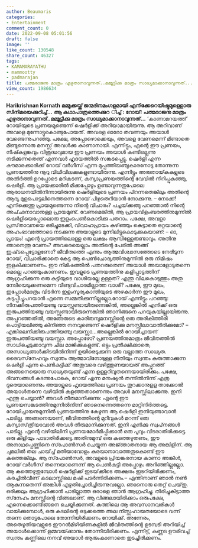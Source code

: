 ```yaml
---
author: Beaumaris
categories:
- Entertainment
comment_count: 0
date: 2022-09-08 05:01:56
draft: false
image: ''
like_count: 130548
share_count: 46327
tags:
- KAMAMARAYATHU
- mammootty
- padmarajan
title: പത്മരാജനു മാത്രം എഴുതാനാവുന്നത്..മമ്മൂട്ടിക്കു മാത്രം സാധ്യമാക്കാനാവുന്നത്...
view_count: 1986634
---
```


**Harikrishnan Kornath** **മമ്മൂക്കയ്ക്ക് ജന്മദിനമംഗളമായി എനിക്കേറെയിഷ്ടമുള്ളെ‍ാരു സിനിമയെക്കുറിച്ച്...** **ആ കഥാപാത്രത്തെക്കുറ ‍ിച്ച് : റോയ്!** **പത്മരാജനു മാത്രം എഴുതാനാവുന്നത്..മമ്മൂട്ടിക്കു മാത്രം സാധ്യമാക്കാനാവുന്നത്...** ‘കാണാമറയത്ത്’ റോയിയുടെ പ്രണയമുണ്ടെന്ന് ഷെർളിക്ക് അറിയാമായിരുന്നു. ആ അറിവാണ് അവളെ മുന്നോട്ടുകൊണ്ടുപോയത്. അവളെ ഓരോ തവണയും അയാൾ വേണ്ടെന്നുപറഞ്ഞു. പക്ഷേ, അപ്പോഴൊക്കെയും, അവളെ വേണമെന്ന് മിണ്ടാതെ മിണ്ടുന്നൊരു മനസ്സ് അവൾക്കു കാണാനായി. എന്നിട്ടും, എന്റെ ഈ പ്രണയം, നിഷ്‌കളങ്കവും വിശുദ്ധവുമായ ഈ പ്രണയം അയാൾ കണ്ടില്ലെന്നു നടിക്കുന്നതെന്ത് എന്നവൾ ഹൃദയത്തിൽ സങ്കടപ്പെട്ടു. ഷെർളി എന്ന കൗമാരക്കാരിക്ക് റോയ് വർഗീസ് എന്ന മുപ്പത്തിയഞ്ചുകാരനോടു തോന്നുന്ന പ്രണയത്തിനു നൂറു വിധിവിലക്കുകളുണ്ടായിരുന്നു. എന്നിട്ടും അരുതായ്‌കകളുടെ അതിർത്തി ഉറപ്പോടെ മറികടന്ന്, കന്യാപ്രണയത്തിന്റെ വേവിൽ നീറിപ്പുകഞ്ഞു, ഷെർളി. ആ പ്രായക്കാരിൽ മിക്കപ്പോഴും ഉണ്ടാവുന്നതുപോലെ ആരാധനയിൽനിന്നായിരുന്നു ഷെർളിയുടെ പ്രണയം പിറന്നതെങ്കിലും അതിന്റെ ആദ്യ മുളപൊട്ടലിനെത്തന്നെ റോയ് പിഴുതെറിയാൻ നോക്കുന്നു. – നോക്ക്! എനിക്കെന്തു പ്രായമുണ്ടെന്നാ നിന്റെ വിചാരം? പച്ചയ്‌ക്കങ്ങു പറഞ്ഞാൽ നിന്റെ അച്‌ഛനാവാനുള്ള പ്രായമുണ്ട്. വേണമെങ്കിൽ, ആ പ്രായവിളംബരത്തിനുമുന്നിൽ ഷെർളിയെപ്പോലൊരു ഇളംപെൺകൊടിക്കു പതറാം. പക്ഷേ, അവളാ പ്രസ്‌താവനയെ ഒടിച്ചുമടക്കി, വിവാഹപ്രായം കഴിഞ്ഞും കെട്ടാതെ ഒറ്റയാന്റെ അഹംഭാവത്തോടെ നടക്കുന്ന അയാളുടെ മുന്നിലിട്ടുകൊടുക്കുകയാണ്: – ഓ, പ്രായം! എന്റെ പ്രായത്തിലൊള്ള ഒരു ലക്ഷം ആമ്പിള്ളേരുണ്ടാവും. അതിനു ഞാനെന്തു വേണം? അവരെയെല്ലാം അതിന്റെ പേരിൽ അങ്ങ് ഇഷ്‌ടപ്പെട്ടോളണോ? ജീവിതത്തെ എന്നും ആത്മവിശ്വാസത്തോടെ നേരിടുന്ന റോയ്, വിചാരിക്കാതെ കേട്ട ആ പെൺചോദ്യത്തിനുമുന്നിൽ ഒരു നിമിഷം ഇളകിക്കാണണം. ഈ നിമിഷത്തിൽ പതറരുതെന്ന് അയാൾ അയാളോടുതന്നെ മെല്ലെ പറഞ്ഞുംകാണണം. ഇവളുടെ പ്രണയത്തിനു കളിപ്പാട്ടത്തിന് ആഗ്രഹിക്കുന്ന ഒരു കുട്ടിയുടെ വാശിയല്ലേ ഉള്ളത്? എന്തു വിലകൊടുത്തും അതു നേടിയെടുക്കണമെന്ന വീണ്ടുവിചാരമില്ലാത്ത വാശി? പക്ഷേ, ഈ മുഖം, ഇപ്പോൾമാത്രം വിടർന്ന ഇളംസൂര്യകാന്തിയുടെ അഴകാർന്ന ഈ മുഖം, കടുപ്പിച്ചുപറയാൻ എന്നെ സമ്മതിക്കുന്നില്ലല്ലോ.റോയ് എന്നിട്ടും പറഞ്ഞു: നിനക്കിരുപത്തിയഞ്ചു വയസ്സുണ്ടായിരുന്നെങ്കിൽ, അല്ലെങ്കിൽ എനിക്ക് ഒരു ഇരുപത്തിയഞ്ചു വയസ്സുണ്ടായിരുന്നെങ്കിൽ ഞാനിങ്ങനെ പറയുകയില്ലായിരുന്നു. അപ്പറഞ്ഞതിൽ, അങ്ങേരുടെ കാരിരുമ്പുമനസ്സിന്റെ ഒരു അരികിത്തിരി പൊട്ടിയലിഞ്ഞു കിനിഞ്ഞ നനവുണ്ടെന്ന് ഷെർളിക്കു മനസ്സിലാവാതിരിക്കുമോ? – എങ്കിലെനിക്കിരുപത്തിയഞ്ചു വയസ്സാ...അല്ലെങ്കിൽ റോയിച്ചായന് ഇരുപത്തിയഞ്ചു വയസ്സാ. അപ്പോഴോ? പ്രണയത്തിനുമാത്രം ജീവിതത്തിൽ സാധിച്ചെടുക്കാവുന്ന ചില മാജിക്കുകളുണ്ട്. ഒട്ടും പ്രതീക്ഷിക്കാതെ, അസാധ്യങ്ങൾക്കിടയിൽനിന്ന് ഉയിരെടുക്കുന്ന ഒരു വല്ലാത്ത സാധ്യത. ദൈവസ്‌നേഹവും സ്വന്തം ആത്മാവിനോടുള്ള നീതിയും സ്വന്തം കരുത്താക്കുന്ന ഷെർളി എന്ന പെൺകുട്ടിക്ക് അതുവരെ വഴിത്തുണയായത് അപ്പുറത്ത് അങ്ങനെയൊരു സാധ്യതയുണ്ട് എന്ന ഉള്ളറിവുതന്നെയായിരിക്കും. പക്ഷേ, ദിവസങ്ങൾ കടന്നുപോകെ, റോയ് എന്ന മനുഷ്യൻ തന്നിൽനിന്ന് എത്ര ദൂരെയാണെന്നും അയാളുടെ ഹൃദയത്തിലെ പ്രണയം തുറക്കാനുളള താക്കോൽ അയാൾതന്നെ വഴിയിൽ കളഞ്ഞതാണെന്നും അവൾ മനസ്സിലാക്കുന്നു. ഇനി എന്തു ചെയ്യാൻ? അവൾ തീരുമാനിക്കുന്നു: എന്റെ ഈ പ്രണയസങ്കടത്തിനുമുന്നിൽനിന്ന് ഞാനെന്നെത്തന്നെ മാറ്റിനിർത്തട്ടെ. റോയിച്ചായനുമുന്നിൽ പ്രണയത്തിനു കേഴുന്ന ആ ഷെർളി ഇനിയുണ്ടാവാൻ പാടില്ല. അങ്ങനെയാണ്, ജീവിതത്തിന്റെ മുറിവുകൾ മറന്ന് ഒരു കന്യാസ്‌ത്രീയാവാൻ അവൾ തീരുമാനിക്കുന്നത്. ഇനി എനിക്കു സ്വപ്‌നങ്ങൾ പാടില്ല. എന്റെ വഴിയിലിനി പ്രണയമോർമിപ്പിക്കാൻ ഒരു പൂവും വിടരാതിരിക്കട്ടെ. ഒരു കിളിയും പാടാതിരിക്കട്ടെ.അതിനുമുമ്പ് ഒരു കത്തെഴുതണം, ഈ അനാഥപ്പെണ്ണിനെ സ്‌പോൺസർ ചെയ്യുന്ന അജ്‌ഞാതനായ ആ അങ്കിളിന്. ആ ചുമലിൽ തല ചായ്‌ച്ച് മതിയാവോളം കരയാനാവാത്തതുകൊണ്ട് ഈ കത്തെങ്കിലും. ആ സ്‌പോൺസർ, അവളുടെ പ്രിയങ്കരനായ കാണാ അങ്കിൾ, റോയ് വർഗീസ് തന്നെയാണെന്ന് ആ പെൺകുട്ടി അപ്പോഴും അറിഞ്ഞില്ലല്ലോ. ആ കത്തെഴുതുമ്പോൾ ഷെർളിക്ക് ഇടയ്‌ക്കിടെ അക്ഷരം ഇടറിയിരിക്കണം, കരച്ചിൽവീണ് കടലാസ്സിലെ മഷി പടർന്നിരിക്കണം.– എന്തിനാണ് ഞാൻ നൺ ആകുന്നതെന്ന് അങ്കിൾ എഴുതിച്ചോദിച്ചിരുന്നുവല്ലോ. ഞാനൊരു തെറ്റ് ചെയ്‌തു. ഒരിക്കലും ആഗ്രഹിക്കാൻ പാടില്ലാത്ത ഒരാളെ ഞാൻ ആഗ്രഹിച്ചു. തിരിച്ചുകിട്ടാത്ത സ്‌നേഹം മനസ്സിന്റെ വിങ്ങലാണ്. ആ വിങ്ങലായിരിക്കാം ഒരുപക്ഷേ, എന്നെക്കൊണ്ടിങ്ങനെ ചെയ്യിക്കുന്നത്. കത്തിലെ ആ അവസാനവരികൾ വായിക്കുമ്പോൾ, ഒരു കടലിന്റെ ഒടുക്കത്തെ അല നിസ്സഹായതയോടെ വന്ന് തന്നെ തൊട്ടപോലെ തോന്നിയിരിക്കണം റോയിക്ക്. അന്നേരം, അതെഴുതിയവളുടെ ഈറൻമിഴിയിണകളിൽ ജീവിതത്തിന്റെ ഉടമ്പടി അറിയിച്ച് അയാൾക്കൊന്ന് ഉമ്മവയ്‌ക്കാനും തോന്നിയിരിക്കണം. എന്നിട്ട്, കണ്ണട ഊരിവച്ച് സ്വന്തം കണ്ണിലെ നനവ് അയാൾ ആരുംകാണാതെ തുടച്ചിരിക്കണം.